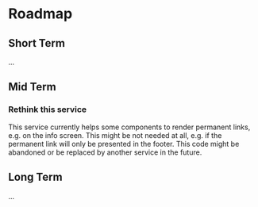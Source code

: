 # Roadmap

## Short Term

...

## Mid Term

### Rethink this service

This service currently helps some components to render permanent links, e.g. on the info screen. This might be not needed at all, e.g. if the permanent link will only be presented in the footer. This code might be abandoned or be replaced by another service in the future.

## Long Term

...